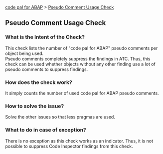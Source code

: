 [code pal for ABAP](../../README.md) > [Pseudo Comment Usage Check](pseudo-comment-usage.md)

## Pseudo Comment Usage Check

### What is the Intent of the Check?

This check lists the number of "code pal for ABAP" pseudo comments per object being used.  
Pseudo comments completely suppress the findings in ATC. Thus, this check can be used whether objects without any other finding use a lot of pseudo comments to suppress findings.

### How does the check work?

It simply counts the number of used code pal for ABAP pseudo comments.

### How to solve the issue?

Solve the other issues so that less pragmas are used.

### What to do in case of exception?

There is no exception as this check works as an indicator. Thus, it is not possible to suppress Code Inspector findings from this check.
